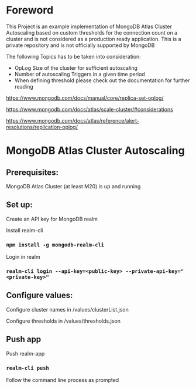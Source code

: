 # Foreword

This Project is an example implementation of MongoDB Atlas Cluster Autoscaling based on custom thresholds for the connection count on a cluster and is not considered as a production ready application.
This is a private repository and is not officially supported by MongoDB

The following Topics has to be taken into consideration: 

- OpLog Size of the cluster for sufficient autoscaling 
- Number of autoscaling Triggers in a given time period 
- When defining threshold please check out the documentation for further reading

https://www.mongodb.com/docs/manual/core/replica-set-oplog/

https://www.mongodb.com/docs/atlas/scale-cluster/#considerations

https://www.mongodb.com/docs/atlas/reference/alert-resolutions/replication-oplog/

# MongoDB Atlas Cluster Autoscaling

## Prerequisites: 
MongoDB Atlas Cluster (at least M20) is up and running 

## Set up: 
Create an API key for MongoDB realm

Install realm-cli 
### `npm install -g mongodb-realm-cli`

Login in realm
### `realm-cli login --api-key=<public-key> --private-api-key="<private-key>"`

## Configure values: 
Configure cluster names in /values/clusterList.json

Configure thresholds in /values/thresholds.json

## Push app 
Push realm-app

### `realm-cli push`

Follow the command line process as prompted
